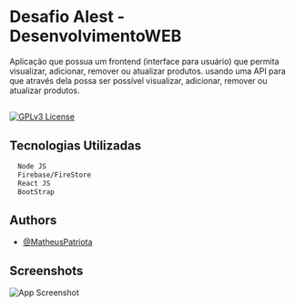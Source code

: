 
# Desafio Alest - DesenvolvimentoWEB

Aplicação que possua um frontend (interface para usuário) que permita visualizar, adicionar, remover
ou atualizar produtos. usando uma  API para que através dela possa ser possível visualizar, adicionar, remover ou
atualizar produtos.


## 



[![GPLv3 License](https://img.shields.io/badge/License-GPL%20v3-green.svg)](https://opensource.org/licenses/)

  
## Tecnologias Utilizadas 


```bash 
  Node JS
  Firebase/FireStore
  React JS
  BootStrap
```
    
## Authors

- [@MatheusPatriota](https://www.github.com/MatheusPatriota)

  
## Screenshots

![App Screenshot](https://i.imgur.com/qJncF5c.png)

  